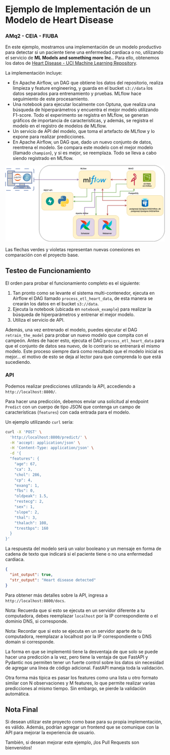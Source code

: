 # Ejemplo de Implementación de un Modelo de Heart Disease 
### AMq2 - CEIA - FIUBA

En este ejemplo, mostramos una implementación de un modelo productivo para detectar si un 
paciente tiene una enfermedad cardiaca o no, utilizando el servicio de 
**ML Models and something more Inc.**. Para ello, obtenemos los datos de 
[Heart Disease - UCI Machine Learning Repository](https://archive.ics.uci.edu/dataset/45/heart+disease).

La implementación incluye:

- En Apache Airflow, un DAG que obtiene los datos del repositorio, realiza limpieza y 
feature engineering, y guarda en el bucket `s3://data` los datos separados para entrenamiento 
y pruebas. MLflow hace seguimiento de este procesamiento.
- Una notebook para ejecutar localmente con Optuna, que realiza una búsqueda de 
hiperparámetros y encuentra el mejor modelo utilizando F1-score. Todo el experimento se 
registra en MLflow, se generan gráficos de importancia de características, y además, se 
registra el modelo en el registro de modelos de MLflow.
- Un servicio de API del modelo, que toma el artefacto de MLflow y lo expone para realizar 
predicciones.
- En Apache Airflow, un DAG que, dado un nuevo conjunto de datos, reentrena el modelo. Se 
compara este modelo con el mejor modelo (llamado `champion`), y si es mejor, se reemplaza. Todo 
se lleva a cabo siendo registrado en MLflow.

![Diagrama de servicios](example_project.png)

Las flechas verdes y violetas representan nuevas conexiones en comparación con el proyecto base.

## Testeo de Funcionamiento

El orden para probar el funcionamiento completo es el siguiente:

1. Tan pronto como se levante el sistema multi-contenedor, ejecuta en Airflow el DAG 
llamado `process_etl_heart_data`, de esta manera se crearán los datos en el 
bucket `s3://data`.
2. Ejecuta la notebook (ubicada en `notebook_example`) para realizar la búsqueda de 
hiperparámetros y entrenar el mejor modelo.
3. Utiliza el servicio de API.

Además, una vez entrenado el modelo, puedes ejecutar el DAG `retrain_the_model` para probar 
un nuevo modelo que compita con el campeón. Antes de hacer esto, ejecuta el DAG 
`process_etl_heart_data` para que el conjunto de datos sea nuevo, de lo contrario se entrenará 
el mismo modelo. Este proceso siempre dará como resultado que el modelo inicial es mejor... 
el motivo de esto se deja al lector para que comprenda lo que está sucediendo.

### API 

Podemos realizar predicciones utilizando la API, accediendo a `http://localhost:8800/`.

Para hacer una predicción, debemos enviar una solicitud al endpoint `Predict` con un 
cuerpo de tipo JSON que contenga un campo de características (`features`) con cada 
entrada para el modelo.

Un ejemplo utilizando `curl` sería:

```bash
curl -X 'POST' \
  'http://localhost:8800/predict/' \
  -H 'accept: application/json' \
  -H 'Content-Type: application/json' \
  -d '{
  "features": {
    "age": 67,
    "ca": 3,
    "chol": 286,
    "cp": 4,
    "exang": 1,
    "fbs": 0,
    "oldpeak": 1.5,
    "restecg": 2,
    "sex": 1,
    "slope": 2,
    "thal": 3,
    "thalach": 108,
    "trestbps": 160
  }
}'
```

La respuesta del modelo será un valor booleano y un mensaje en forma de cadena de texto que 
indicará si el paciente tiene o no una enfermedad cardiaca.

```json
{
  "int_output": true,
  "str_output": "Heart disease detected"
}
```

Para obtener más detalles sobre la API, ingresa a `http://localhost:8800/docs`.

Nota: Recuerda que si esto se ejecuta en un servidor diferente a tu computadora, debes reemplazar 
`localhost` por la IP correspondiente o el dominio DNS, si corresponde.

Nota: Recordar que si esto se ejecuta en un servidor aparte de tu computadora, reemplazar a 
localhost por la IP correspondiente o DNS domain si corresponde.

La forma en que se implementó tiene la desventaja de que solo se puede hacer una predicción a 
la vez, pero tiene la ventaja de que FastAPI y Pydantic nos permiten tener un fuerte control 
sobre los datos sin necesidad de agregar una línea de código adicional. FastAPI maneja toda 
la validación.

Otra forma más típica es pasar los features como una lista u otro formato similar con 
N observaciones y M features, lo que permite realizar varias predicciones al mismo tiempo. 
Sin embargo, se pierde la validación automática.

## Nota Final

Si desean utilizar este proyecto como base para su propia implementación, es válido. 
Además, podrían agregar un frontend que se comunique con la API para mejorar la experiencia 
de usuario.

También, si desean mejorar este ejemplo, ¡los Pull Requests son bienvenidos!
